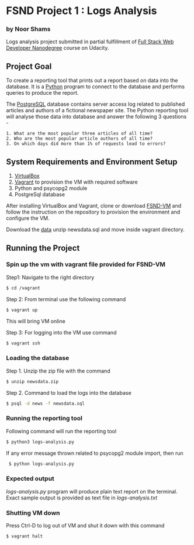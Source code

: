 # FSND Project 1 : Logs Analysis

### by Noor Shams

Logs analysis project submitted in partial fulfillment of [Full Stack Web Developer Nanodegree](https://eu.udacity.com/course/full-stack-web-developer-nanodegree--nd004) course on Udacity.

## Project Goal
To create a reporting tool that prints out a report based on data into the database. It is a [Python](https://www.python.org) program to connect to the database and performs queries to produce the report.

The [PostgreSQL](https://www.postgresql.org) database contains server access log related to published articles and authors of a fictional newspaper site. The Python reporting tool will analyse those data into database and answer the following 3 questions -

	1. What are the most popular three articles of all time? 
	2. Who are the most popular article authors of all time?
	3. On which days did more than 1% of requests lead to errors?

## System Requirements and Environment Setup
1. [VirtualBox](https://www.virtualbox.org/wiki/Downloads)
2. [Vagrant](https://www.vagrantup.com/fdownloads) to provision the VM with required software
3. Python and psycopg2 module
4. PostgreSql database
	
After installing VirtualBox and Vagrant, clone or download [FSND-VM](https://github.com/udacity/fullstack-nanodegree-vm.git) and follow the instruction on the repository to provision the environment and configure the VM.	

Download the [data](https://d17h27t6h515a5.cloudfront.net/topher/2016/August/57b5f748_newsdata/newsdata.zip) unzip newsdata.sql and move inside vagrant directory.

## Running the Project

### Spin up the vm with vagrant file provided for FSND-VM
Step1:  Navigate to the right directory
```bash
$ cd /vagrant
```
Step 2: From terminal use the following command 
```bash
$ vagrant up
```
This will bring VM online

Step 3: 
For logging into the VM use command
```bash
$ vagrant ssh
```
### Loading the database
Step 1. Unzip the zip file with the command
```bash
$ unzip newsdata.zip
```
Step 2. Command to load the logs into the database
```bash
$ psql -d news -f newsdata.sql
```
### Running the reporting tool
Following command will run the reporting tool
```bash
$ python3 logs-analysis.py
```
If any error message thrown related to psycopg2 module import, then run
```bash
 $ python logs-analysis.py
 ```
### Expected output
*logs-analysis.py* program will produce plain text report on the terminal. Exact sample output is provided as text file in *logs-analysis.txt*

### Shutting VM down
Press Ctrl-D to log out of VM and shut it down with this command
```bash
$ vagrant halt
```
